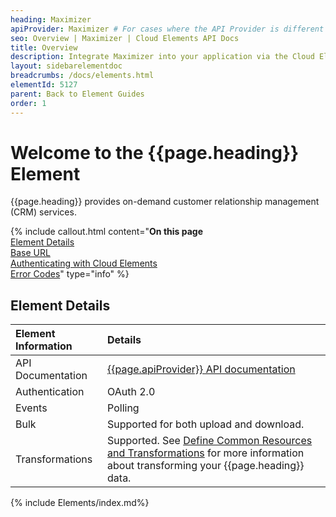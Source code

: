 ```yaml
---
heading: Maximizer
apiProvider: Maximizer # For cases where the API Provider is different than the element name. e;g;, ServiceNow vs. ServiceNow Oauth
seo: Overview | Maximizer | Cloud Elements API Docs
title: Overview
description: Integrate Maximizer into your application via the Cloud Elements APIs.
layout: sidebarelementdoc
breadcrumbs: /docs/elements.html
elementId: 5127
parent: Back to Element Guides
order: 1
---
```


# Welcome to the {{page.heading}} Element

{{page.heading}} provides on-demand customer relationship management (CRM) services.

{% include callout.html content="<strong>On this page</strong></br><a href=#element-details>Element Details</a></br><a href=#base-url>Base URL</a></br><a href=#authenticating-with-cloud-elements>Authenticating with Cloud Elements</a></br><a href=#error-codes>Error Codes</a>" type="info" %}

## Element Details

| Element Information | Details     |
| :------------- | :------------- |
| API Documentation | [{{page.apiProvider}} API documentation](https://developer.maximizer.com/) |
| Authentication | OAuth 2.0  |
| Events | Polling |
| Bulk | Supported for both upload and download. |
| Transformations | Supported. See [Define Common Resources and Transformations](/docs/guides/common-resources/index.html) for more information about transforming your {{page.heading}} data.|

{% include Elements/index.md%}
